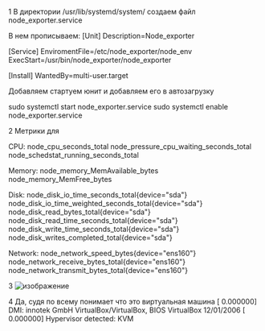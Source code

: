 1  В директории /usr/lib/systemd/system/ создаем файл node_exporter.service

В нем прописываем:
[Unit]
Description=Node_exporter

[Service]
EnviromentFile=/etc/node_exporter/node_env
ExecStart=/usr/bin/node_exporter/node_exporter


[Install]
WantedBy=multi-user.target

Добавляем стартуем юнит и добавляем его в автозагрузку

sudo systemctl start node_exporter.service
sudo systemctl enable node_exporter.service

2   Метрики для

CPU:
node_cpu_seconds_total
node_pressure_cpu_waiting_seconds_total
node_schedstat_running_seconds_total

Memory:
node_memory_MemAvailable_bytes
node_memory_MemFree_bytes

Disk:
node_disk_io_time_seconds_total{device="sda"}
node_disk_io_time_weighted_seconds_total{device="sda"} 
node_disk_read_bytes_total{device="sda"}
node_disk_read_time_seconds_total{device="sda"} 
node_disk_write_time_seconds_total{device="sda"}
node_disk_writes_completed_total{device="sda"}

Network:
node_network_speed_bytes{device="ens160"}
node_network_receive_bytes_total{device="ens160"}
node_network_transmit_bytes_total{device="ens160"} 

3 ![изображение](https://user-images.githubusercontent.com/100866321/199820747-f74604fa-cd62-4fb3-b522-caa22bc18f61.png)

4  Да, судя по всему понимает что это виртуальная машина
[    0.000000] DMI: innotek GmbH VirtualBox/VirtualBox, BIOS VirtualBox 12/01/2006
[    0.000000] Hypervisor detected: KVM

